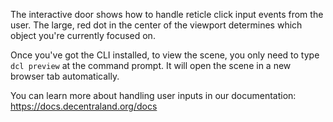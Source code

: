 The interactive door shows how to handle reticle click input events from the user. The large, red dot in the center of the viewport determines which object you're currently focused on.

Once you've got the CLI installed, to view the scene, you only need to type `dcl preview` at the command prompt. It will open the scene in a new browser tab automatically.

You can learn more about handling user inputs in our documentation: https://docs.decentraland.org/docs
